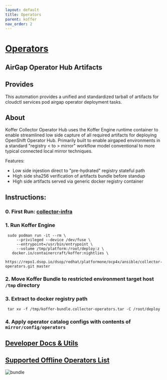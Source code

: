 ```yaml
---
layout: default
title: Operators
parent: koffer
nav_order: 2
---
```


# [Operators](https://github.com/redshiftofficial/collector-operators)
## AirGap Operator Hub Artifacts
## Provides
This automation provides a unified and standardized tarball of artifacts for
cloudctl services pod airgap operator deployment tasks.

## About
Koffer Collector Operator Hub uses the Koffer Engine runtime container to enable
streamlined low side capture of all required artifacts for deploying OpenShift 
Operator Hub. Primarily built to enable airgaped environments in a standard 
"registry < to > mirror" workflow model conventional to more typical connected 
local mirror techniques.

Features:
  - Low side injestion direct to "pre-hydrated" registry stateful path
  - High side sha256 verification of artifacts bundle before standup
  - High side artifacts served via generic docker registry container

## Instructions:
### 0. First Run: [collector-infra](https://repo1.dsop.io/dsop/redhat/platformone/ocp4x/ansible/collector-infra)
### 1. Run Koffer Engine
```
 sudo podman run -it --rm \
     --privileged --device /dev/fuse \
     --entrypoint=/usr/bin/entrypoint \
     --volume /tmp/platform:/root/deploy:z \
   docker.io/containercraft/koffer:nightlies \
   https://repo1.dsop.io/dsop/redhat/platformone/ocp4x/ansible/collector-operators.git master
```
### 2. Move Koffer Bundle to restricted environment target host `/tmp` directory
### 3. Extract to docker registry path
```
 tar xv -f /tmp/koffer-bundle.collector-operators.tar -C /root/deploy
```
### 4. Apply operator catalog configs with contents of `mirror/config/operators`
## [Developer Docs & Utils](./dev)
## [Supported Offline Operators List](https://access.redhat.com/articles/4740011)
![bundle](./web/bundle.svg)

